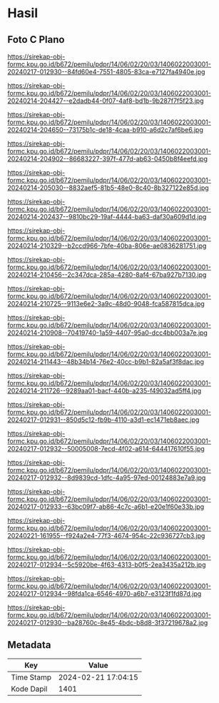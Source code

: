 # Hasil

## Foto C Plano

https://sirekap-obj-formc.kpu.go.id/b672/pemilu/pdpr/14/06/02/20/03/1406022003001-20240217-012930--84fd60e4-7551-4805-83ca-e7127fa4940e.jpg

https://sirekap-obj-formc.kpu.go.id/b672/pemilu/pdpr/14/06/02/20/03/1406022003001-20240214-204427--e2dadb44-0f07-4af8-bd1b-9b287f7f5f23.jpg

https://sirekap-obj-formc.kpu.go.id/b672/pemilu/pdpr/14/06/02/20/03/1406022003001-20240214-204650--73175b1c-de18-4caa-b910-a6d2c7af6be6.jpg

https://sirekap-obj-formc.kpu.go.id/b672/pemilu/pdpr/14/06/02/20/03/1406022003001-20240214-204902--86683227-397f-477d-ab63-0450b8f4eefd.jpg

https://sirekap-obj-formc.kpu.go.id/b672/pemilu/pdpr/14/06/02/20/03/1406022003001-20240214-205030--8832aef5-81b5-48e0-8c40-8b327122e85d.jpg

https://sirekap-obj-formc.kpu.go.id/b672/pemilu/pdpr/14/06/02/20/03/1406022003001-20240214-202437--9810bc29-19af-4444-ba63-daf30a609d1d.jpg

https://sirekap-obj-formc.kpu.go.id/b672/pemilu/pdpr/14/06/02/20/03/1406022003001-20240214-210329--b2ccd966-7bfe-40ba-806e-ae0836281751.jpg

https://sirekap-obj-formc.kpu.go.id/b672/pemilu/pdpr/14/06/02/20/03/1406022003001-20240214-210456--2c347dca-285a-4280-8af4-67ba927b7130.jpg

https://sirekap-obj-formc.kpu.go.id/b672/pemilu/pdpr/14/06/02/20/03/1406022003001-20240214-210725--9113e6e2-3a9c-48d0-9048-fca587815dca.jpg

https://sirekap-obj-formc.kpu.go.id/b672/pemilu/pdpr/14/06/02/20/03/1406022003001-20240214-210908--70419740-1a59-4407-95a0-dcc4bb003a7e.jpg

https://sirekap-obj-formc.kpu.go.id/b672/pemilu/pdpr/14/06/02/20/03/1406022003001-20240214-211443--48b34b14-76e2-40cc-b9b1-82a5af3f8dac.jpg

https://sirekap-obj-formc.kpu.go.id/b672/pemilu/pdpr/14/06/02/20/03/1406022003001-20240214-211726--9289aa01-bacf-440b-a235-f49032ad5ff4.jpg

https://sirekap-obj-formc.kpu.go.id/b672/pemilu/pdpr/14/06/02/20/03/1406022003001-20240217-012931--850d5c12-fb9b-4110-a3d1-ec1471eb8aec.jpg

https://sirekap-obj-formc.kpu.go.id/b672/pemilu/pdpr/14/06/02/20/03/1406022003001-20240217-012932--50005008-7ecd-4f02-a614-644417610f55.jpg

https://sirekap-obj-formc.kpu.go.id/b672/pemilu/pdpr/14/06/02/20/03/1406022003001-20240217-012932--8d9839cd-1dfc-4a95-97ed-00124883e7a9.jpg

https://sirekap-obj-formc.kpu.go.id/b672/pemilu/pdpr/14/06/02/20/03/1406022003001-20240217-012933--63bc09f7-ab86-4c7c-a6b1-e20e1f60e33b.jpg

https://sirekap-obj-formc.kpu.go.id/b672/pemilu/pdpr/14/06/02/20/03/1406022003001-20240221-161955--f924a2e4-77f3-4674-954c-22c936727cb3.jpg

https://sirekap-obj-formc.kpu.go.id/b672/pemilu/pdpr/14/06/02/20/03/1406022003001-20240217-012934--5c5920be-4f63-4313-b0f5-2ea3435a212b.jpg

https://sirekap-obj-formc.kpu.go.id/b672/pemilu/pdpr/14/06/02/20/03/1406022003001-20240217-012934--98fda1ca-6546-4970-a6b7-e3123f1fd87d.jpg

https://sirekap-obj-formc.kpu.go.id/b672/pemilu/pdpr/14/06/02/20/03/1406022003001-20240217-012930--ba28760c-8e45-4bdc-b8d8-3f37219678a2.jpg


## Metadata

| Key        | Value               |
| ---------- | ------------------- |
| Time Stamp | 2024-02-21 17:04:15 |
| Kode Dapil | 1401                |



